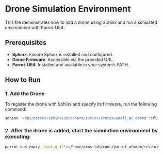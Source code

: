 # Drone Simulation Environment

This file demonstrates how to add a drone using Sphinx and run a simulated environment with Parrot-UE4.

## Prerequisites

- **Sphinx**: Ensure Sphinx is installed and configured.
- **Drone Firmware**: Accessible via the provided URL.
- **Parrot-UE4**: Installed and available in your system’s PATH.

## How to Run

### 1. Add the Drone

To register the drone with Sphinx and specify its firmware, run the following command:

```bash
sphinx "/opt/parrot-sphinx/usr/share/sphinx/drones/anafi_ai.drone"::firmware="https://firmware.parrot.com/Versions/anafi2/pc/%23latest/images/anafi2-pc.ext2.zip"
```

### 2. After the drone is added, start the simulation environment by executing:

```bash
parrot-ue4-empty -config-file=/home/aims-lab/code/parrot-olympe/research/drone/src/resources/config.yaml
```
